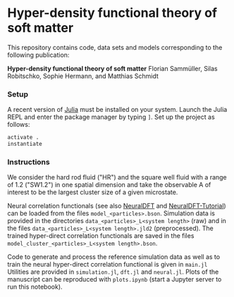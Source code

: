 # Hyper-density functional theory of soft matter

This repository contains code, data sets and models corresponding to the following publication:

**Hyper-density functional theory of soft matter**
Florian Sammüller, Silas Robitschko, Sophie Hermann, and Matthias Schmidt

### Setup

A recent version of [Julia](https://julialang.org/downloads/) must be installed on your system.
Launch the Julia REPL and enter the package manager by typing `]`.
Set up the project as follows:

```julia
activate .
instantiate
```

### Instructions

We consider the hard rod fluid ("HR") and the square well fluid with a range of 1.2 ("SW1.2") in one spatial dimension and take the observable A of interest to be the largest cluster size of a given microstate.

Neural correlation functionals (see also [NeuralDFT](https://github.com/sfalmo/NeuralDFT) and [NeuralDFT-Tutorial](https://github.com/sfalmo/NeuralDFT-Tutorial)) can be loaded from the files `model_<particles>.bson`.
Simulation data is provided in the directories `data_<particles>_L<system length>` (raw) and in the files `data_<particles>_L<system length>.jld2` (preprocessed).
The trained hyper-direct correlation functionals are saved in the files `model_cluster_<particles>_L<system length>.bson`.

Code to generate and process the reference simulation data as well as to train the neural hyper-direct correlation functional is given in `main.jl`
Utilities are provided in `simulation.jl`, `dft.jl` and `neural.jl`.
Plots of the manuscript can be reproduced with `plots.ipynb` (start a Jupyter server to run this notebook).
